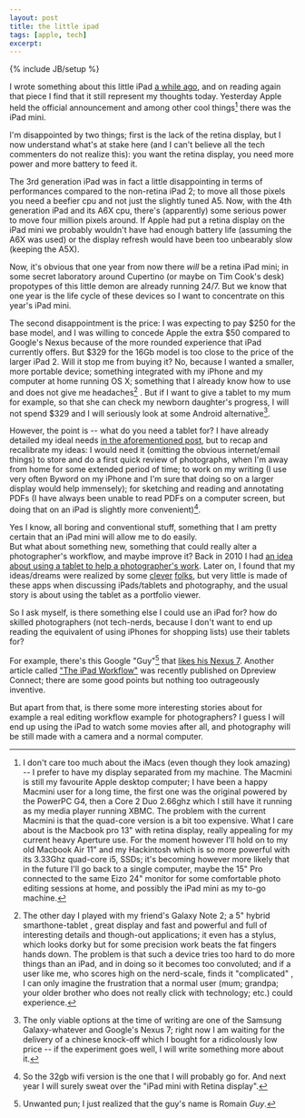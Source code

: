 ```yaml
---
layout: post
title: the little ipad
tags: [apple, tech]
excerpt:
---
```

{% include JB/setup %}

I wrote something about this little iPad [a while ago](http://aadm.github.com/2012-07-19-ipad-mini-needs.html), and on reading again that piece I find that it still represent my thoughts today. Yesterday Apple held the official announcement and among other cool things[^1] there was the iPad mini. 

I'm disappointed by two things; first is the lack of the retina display, but I now understand what's at stake here (and I can't believe all the tech commenters do not realize this): you want the retina display, you need more power and more battery to feed it.

The 3rd generation iPad was in fact a little disappointing in terms of performances compared to the non-retina iPad 2; to move all those pixels you need a beefier cpu and not just the slightly tuned A5. Now, with the 4th generation iPad and its A6X cpu, there's (apparently) some serious power to move four million pixels around. If Apple had put a retina display on the iPad mini we probably wouldn't have had enough battery life (assuming the A6X was used) or the display refresh would have been too unbearably slow (keeping the A5X).

Now, it's obvious that one year from now there *will* be a retina iPad mini; in some secret laboratory around Cupertino  (or maybe on Tim Cook's desk) propotypes of this little demon are already running 24/7. But we know that one year is the life cycle of these devices so I want to concentrate on this year's iPad mini.

The second disappointment is the price: I was expecting to pay $250 for the base model, and I was willing to concede Apple the extra $50 compared to Google's Nexus because of the more rounded experience that iPad currently offers. But $329 for the 16Gb model is too close to the price of the larger iPad 2. Will it stop me from buying it? No, because I wanted a smaller, more portable device; something integrated with my iPhone and my computer at home running OS X; something that I already know how to use and does not give me headaches[^2] . But if I want to give a tablet to my mum for example, so that she can check my newborn daughter's progress, I will not spend $329 and I will seriously look at some Android alternative[^3].

However, the point is -- what do you need a tablet for? I have already detailed my ideal needs [in the aforementioned post](http://aadm.github.com/2012-07-19-ipad-mini-needs.html), but to recap and recalibrate my ideas: I would need it (omitting the obvious internet/email things) to store and do a first quick review of photographs, when I'm away from home for some extended period of time; to work on my writing (I use very often Byword on my iPhone and I'm sure that doing so on a larger display would help immensely); for sketching and reading and annotating PDFs (I have always been unable to read PDFs on a computer screen, but doing that on an iPad is slightly more convenient)[^4].

Yes I know, all boring and conventional stuff, something that I am pretty certain that an iPad mini will allow me to do easily.   
But what about something new, something that could really alter a photographer's workflow, and maybe improve it? Back in 2010 I had [an idea about using a tablet to help a photographer's work](http://aadm.github.com/2010-08-03-ipad-and-photography.html). Later on, I found that my ideas/dreams were realized by some [clever](http://www.photosmithapp.com/) [folks](http://pixelsyncapp.com/), but very little is made of these apps when discussing iPads/tablets and photography, and the usual story is about using the tablet as a portfolio viewer.

So I ask myself, is there something else I could use an iPad for? how do skilled photographers (not tech-nerds, because I don't want to end up reading the equivalent of using iPhones for shopping lists) use their tablets for? 

For example, there's this Google "Guy"[^5]  that [likes his Nexus 7](https://plus.google.com/111962077049890418486/posts/CJuo23L5Nb7). Another article called ["The iPad Workflow"](http://connect.dpreview.com/post/2693143833/ipad-3rd-generation-workflow) was recently published on Dpreview Connect; there are some good points but nothing too outrageously inventive.

But apart from that, is there some more interesting stories about for example a real editing workflow example for photographers? I guess I will end up using the iPad to watch some movies after all, and photography will be still made with a camera and a normal computer.



[^1]: I don't care too much about the iMacs (even though they look amazing) -- I prefer to have my display separated from my machine. The Macmini is still my favourite Apple desktop computer; I have been a happy Macmini user for a long time, the first one was the original powered by the PowerPC G4, then a Core 2 Duo 2.66ghz which I still have it running as my media player running XBMC. The problem with the current Macmini is that the quad-core version is a bit too expensive. What I care about is the Macbook pro 13" with retina display, really appealing for my current heavy Aperture use. For the moment however I'll hold on to my old Macbook Air 11" and my Hackintosh which is so more powerful with its 3.33Ghz quad-core i5, SSDs; it's becoming however more likely that in the future I'll go back to a single computer, maybe the 15" Pro connected to the same Eizo 24" monitor for some comfortable photo editing sessions at home, and possibly the iPad mini as my to-go machine.

[^2]: The other day I played with my friend's Galaxy Note 2; a 5" hybrid smarthone-tablet , great display and fast and powerful and full of interesting details and though-out applications; it even has a stylus, which looks dorky but for some precision work beats the fat fingers hands down. The problem is that such a device tries too hard to do more things than an iPad, and in doing so it becomes too convoluted; and if a user like me, who scores high on the nerd-scale, finds it "complicated" , I can only imagine the frustration that a normal user (mum; grandpa; your older brother who does not really click with technology; etc.) could experience.

[^3]: The only viable options at the time of writing are one of the Samsung Galaxy-whatever and Google's Nexus 7; right now I am waiting for the delivery of a chinese knock-off which I bought for a ridicolously low price -- if the experiment goes well, I will write something more about it.

[^4]: So the 32gb wifi version is the one that I will probably go for. And next year I will surely sweat over the "iPad mini with Retina display".

[^5]: Unwanted pun; I just realized that the guy's name is Romain _Guy_.
